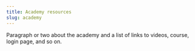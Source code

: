 ```yaml
---
title: Academy resources
slug: academy
---
```


Paragraph or two about the academy and a list of links to videos, course, login page, and so on.
